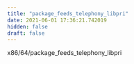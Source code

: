 ```yaml
---
title: "package_feeds_telephony_libpri"
date: 2021-06-01 17:36:21.742019
hidden: false
draft: false
---
```


x86/64/package_feeds_telephony_libpri

